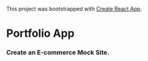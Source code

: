 This project was bootstrapped with [Create React App](https://github.com/facebookincubator/create-react-app).
# Portfolio App
### Create an E-commerce Mock Site.
